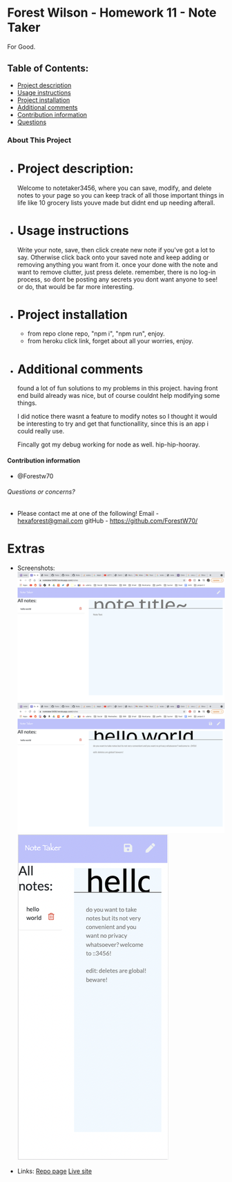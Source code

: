 # Forest Wilson - Homework 11 - Note Taker
For Good.


## Table of Contents:
- [Project description](#project-description)
- [Usage instructions](#usage-instructions)
- [Project installation](#project-installation)
- [Additional comments](#additional-comments)
- [Contribution information](#contribution-information)
- [Questions](#questions-or-concerns)


### About This Project
* # Project description:
  Welcome to notetaker3456, where you can save, modify, and delete notes to your page so you can keep track of all those important things in life like 10 grocery lists youve made but didnt end up needing afterall.


* # Usage instructions
  Write your note, save, then click create new note if you've got a lot to say. Otherwise click back onto your saved note and keep adding or removing anything you want from it. once your done with the note and want to remove clutter, just press delete. remember, there is no log-in process, so dont be posting any secrets you dont want anyone to see! or do, that would be far more interesting.
  

* # Project installation
  * from repo
    clone repo, "npm i", "npm run", enjoy.
  * from heroku
    click link, forget about all your worries, enjoy.
 

* # Additional comments
  found a lot of fun solutions to my problems in this project. having front end build already was nice, but of course couldnt help modifying some things. 

  I did notice there wasnt a feature to modify notes so I thought it would be interesting to try and get that functionallity, since this is an app i could really use.

  Fincally got my debug working for node as well. hip-hip-hooray.


#### Contribution information 
- @Forestw70


###### Questions or concerns? 
* Please contact me at one of the following!
  Email - hexaforest@gmail.com
  gitHub - https://github.com/ForestW70/


# Extras
* Screenshots:
  ![App page desktop](./assets/images/desktop-1.png)
  ![App desktop 2](./assets/images/desktop-2.png)
  ![App page phone](./assets/images/mobile-1.png)

* Links:
  [Repo page](https://github.com/ForestW70/hw11notetaker)
  [Live site](https://notetaker3456.herokuapp.com/notes)